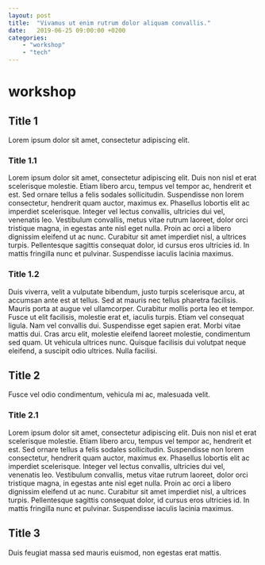 ```yaml
---
layout: post
title:  "Vivamus ut enim rutrum dolor aliquam convallis."
date:   2019-06-25 09:00:00 +0200
categories:
    - "workshop"
    - "tech"
---
```


# workshop

## Title 1

Lorem ipsum dolor sit amet, consectetur adipiscing elit.

### Title 1.1

Lorem ipsum dolor sit amet, consectetur adipiscing elit. Duis non nisl et erat scelerisque molestie. Etiam libero arcu, tempus vel tempor ac, hendrerit et est. Sed ornare tellus a felis sodales sollicitudin. Suspendisse non lorem consectetur, hendrerit quam auctor, maximus ex. Phasellus lobortis elit ac imperdiet scelerisque. Integer vel lectus convallis, ultricies dui vel, venenatis leo. Vestibulum convallis, metus vitae rutrum laoreet, dolor orci tristique magna, in egestas ante nisl eget nulla. Proin ac orci a libero dignissim eleifend ut ac nunc. Curabitur sit amet imperdiet nisl, a ultrices turpis. Pellentesque sagittis consequat dolor, id cursus eros ultricies id. In mattis fringilla nunc et pulvinar. Suspendisse iaculis lacinia maximus.

### Title 1.2

Duis viverra, velit a vulputate bibendum, justo turpis scelerisque arcu, at accumsan ante est at tellus. Sed at mauris nec tellus pharetra facilisis. Mauris porta at augue vel ullamcorper. Curabitur mollis porta leo et tempor. Fusce ut elit facilisis, molestie erat et, iaculis turpis. Etiam vel consequat ligula. Nam vel convallis dui. Suspendisse eget sapien erat. Morbi vitae mattis dui. Cras arcu elit, molestie eleifend laoreet molestie, condimentum sed quam. Ut vehicula ultrices nunc. Quisque facilisis dui volutpat neque eleifend, a suscipit odio ultrices. Nulla facilisi.

## Title 2

Fusce vel odio condimentum, vehicula mi ac, malesuada velit.

### Title 2.1

Lorem ipsum dolor sit amet, consectetur adipiscing elit. Duis non nisl et erat scelerisque molestie. Etiam libero arcu, tempus vel tempor ac, hendrerit et est. Sed ornare tellus a felis sodales sollicitudin. Suspendisse non lorem consectetur, hendrerit quam auctor, maximus ex. Phasellus lobortis elit ac imperdiet scelerisque. Integer vel lectus convallis, ultricies dui vel, venenatis leo. Vestibulum convallis, metus vitae rutrum laoreet, dolor orci tristique magna, in egestas ante nisl eget nulla. Proin ac orci a libero dignissim eleifend ut ac nunc. Curabitur sit amet imperdiet nisl, a ultrices turpis. Pellentesque sagittis consequat dolor, id cursus eros ultricies id. In mattis fringilla nunc et pulvinar. Suspendisse iaculis lacinia maximus.

## Title 3

Duis feugiat massa sed mauris euismod, non egestas erat mattis.
